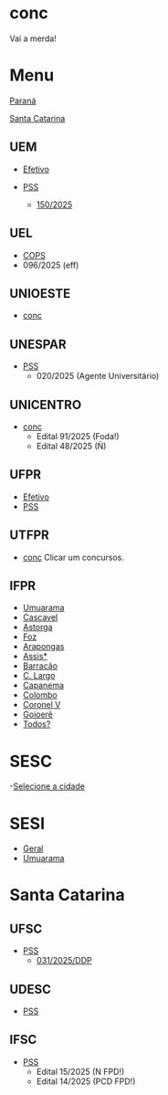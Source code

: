 # conc
Vai a merda!

# Menu
[Paraná](https://github.com/rafauem/conc/#UEL)

[Santa Catarina](https://github.com/rafauem/conc/#UFSC)


## UEM
- [Efetivo](https://prh.uem.br/res/concurso-publico-docente-novo)
  
- [PSS](https://prh.uem.br/res/em-andamento-docentes)

    - [150/2025](https://prh.uem.br/res/em-andamento-docentes/edital-no-150-2025-prh-teste-seletivo-para-contratacao-de-professor-a-temporario-a)
  
## UEL
- [COPS](https://www.cops.uel.br/)
- 096/2025 (eff)

## UNIOESTE
- [conc](https://concursos.unioeste.br/)


## UNESPAR
- [PSS](https://progesp.unespar.edu.br/menu-principal/concursos-publicos)
  - 020/2025 (Agente Universitário)

## UNICENTRO
- [conc](https://www2.unicentro.br/concursos/)
  - Edital 91/2025 (Foda!) 
  - Edital 48/2025 (Ñ)

## UFPR
- [Efetivo](https://progepe.ufpr.br/a/concursos/docente/concursos_publicos/concursos.html)
- [PSS](https://progepe.ufpr.br/a/concursos/docente/concursos_publicos/testes_seletivos.html)
 

## UTFPR
- [conc](https://www.utfpr.edu.br/editais) Clicar um concursos.

## IFPR
- [Umuarama](https://ifpr.edu.br/umuarama/concursos/professor-substituto/pss-2025/)
- [Cascavel](https://ifpr.edu.br/cascavel/pss-4/)
- [Astorga](https://ifpr.edu.br/astorga/menu-principal/concursos-e-processos-seletivos/)
- [Foz](https://ifpr.edu.br/foz-do-iguacu/pss-professor-substituto/)
- [Arapongas](https://ifpr.edu.br/arapongas/institucional/processos-seletivos/)
- [Assis*](https://ifpr.edu.br/assis-chateaubriand/menu-institucional/gt-pessoas/editais/concursos/)
- [Barracão](https://ifpr.edu.br/barracao/institucional/docinstitucional/concursos-e-processos-seletivos/)
- [C. Largo](https://ifpr.edu.br/campo-largo/concursos-processos-seletivos/pss-professor-substituto/)
- [Capanema](https://ifpr.edu.br/capanema/docinstitucional/editais/)
- [Colombo](https://ifpr.edu.br/colombo/editais-e-portarias/)
- [Coronel V](https://ifpr.edu.br/coronel-vivida/documentos-institucionais/editais/)
- [Goioerê](https://ifpr.edu.br/goioere/docinstitucional/processo-seletivo-pss-professor-substituto/)
- [Todos?](https://ifpr.edu.br/trabalhe-no-ifpr/processo-seletivo-simplificado/professor-substituto/professor-substituto-2025/)

# SESC
-[Selecione a cidade](https://www.sescpr.com.br/trabalhe-conosco/)

# SESI
- [Geral](https://app.jobconvo.com/pt-br/careers/sistema-fiep/35ad6a0f-51a9-4b5f-b1fe-154124819dfd/)
- [Umuarama](https://app.jobconvo.com/pt-br/careers/sistema-fiep/35ad6a0f-51a9-4b5f-b1fe-154124819dfd/?title=&state=PR&city=UMUARAMA&department=)

# Santa Catarina

## UFSC
- [PSS](https://concursos.ufsc.br/)
  - [031/2025/DDP](https://concursos.ufsc.br/2025/06/24/processo-seletivo-para-professor-substituto-edital-no-0312025ddp/)

## UDESC
- [PSS](https://www.udesc.br/concursospublicos/processoseletivos/2025)

## IFSC
- [PSS](https://www.ifsc.edu.br/contratacao-de-professores)
  - Edital 15/2025 (N FPD!)
  - Edital 14/2025 (PCD FPD!)
